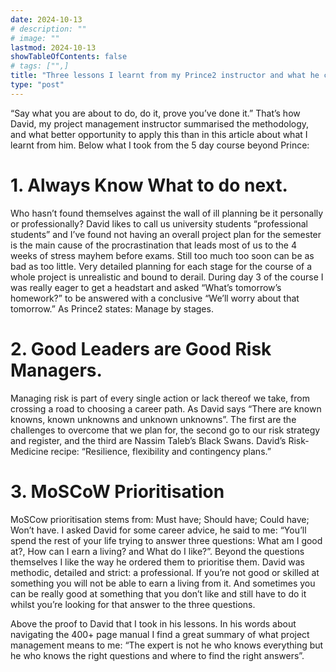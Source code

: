 ```yaml
---
date: 2024-10-13
# description: ""
# image: ""
lastmod: 2024-10-13
showTableOfContents: false
# tags: ["",]
title: "Three lessons I learnt from my Prince2 instructor and what he can teach you"
type: "post"
---
```


“Say what you are about to do, do it, prove you’ve done it.” That’s how David, my project management instructor summarised the methodology, and what better opportunity to apply this than in this article about what I learnt from him. Below what I took from the 5 day course beyond Prince:

# 1. Always Know What to do next.

Who hasn’t found themselves against the wall of ill planning be it personally or professionally? David likes to call us university students “professional students” and I’ve found not having an overall project plan for the semester is the main cause of the procrastination that leads most of us to the 4 weeks of stress mayhem before exams. Still too much too soon can be as bad as too little. Very detailed planning for each stage for the course of a whole project is unrealistic and bound to derail. During day 3 of the course I was really eager to get a headstart and asked “What’s tomorrow’s homework?” to be answered with a conclusive “We’ll worry about that tomorrow.” As Prince2 states: Manage by stages.

# 2. Good Leaders are Good Risk Managers.

Managing risk is part of every single action or lack thereof we take, from crossing a road to choosing a career path. As David says “There are known knowns, known unknowns and unknown unknowns”. The first are the challenges to overcome that we plan for, the second go to our risk strategy and register, and the third are Nassim Taleb’s Black Swans. David’s Risk-Medicine recipe: “Resilience, flexibility and contingency plans.”

# 3. MoSCoW Prioritisation

MoSCow prioritisation stems from: Must have; Should have; Could have; Won’t have. I asked David for some career advice, he said to me: “You’ll spend the rest of your life trying to answer three questions: What am I good at?, How can I earn a living? and What do I like?”. Beyond the questions themselves I like the way he ordered them to prioritise them. David was methodic, detailed and strict: a professional. If you’re not good or skilled at something you will not be able to earn a living from it. And sometimes you can be really good at something that you don’t like and still have to do it whilst you’re looking for that answer to the three questions.

Above the proof to David that I took in his lessons. In his words about navigating the 400+ page manual I find a great summary of what project management means to me: “The expert is not he who knows everything but he who knows the right questions and where to find the right answers”.